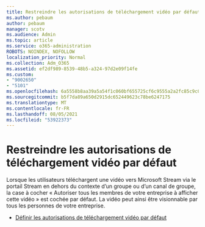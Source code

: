 ```yaml
---
title: Restreindre les autorisations de téléchargement vidéo par défaut
ms.author: pebaum
author: pebaum
manager: scotv
ms.audience: Admin
ms.topic: article
ms.service: o365-administration
ROBOTS: NOINDEX, NOFOLLOW
localization_priority: Normal
ms.collection: Adm_O365
ms.assetid: ef2df989-8539-48b5-a324-97d2e09f14fe
ms.custom:
- "9002650"
- "5101"
ms.openlocfilehash: 6a5558b8aa39a5a54f1c060bf655725cf6c9555a2a2fc85c9c0b17ec4d27ed6f
ms.sourcegitcommit: b5f7da89a650d2915dc652449623c78be6247175
ms.translationtype: MT
ms.contentlocale: fr-FR
ms.lasthandoff: 08/05/2021
ms.locfileid: "53922373"
---
```

# <a name="restrict-default-video-upload-permissions"></a>Restreindre les autorisations de téléchargement vidéo par défaut

Lorsque les utilisateurs téléchargent une vidéo vers Microsoft Stream via le portail Stream en dehors du contexte d’un groupe ou d’un canal de groupe, la case à cocher « Autoriser tous les membres de votre entreprise à afficher cette vidéo » est cochée par défaut. La vidéo peut ainsi être visionnable par tous les personnes de votre entreprise.

- [Définir les autorisations de téléchargement vidéo par défaut](/stream/default-video-permissions)
